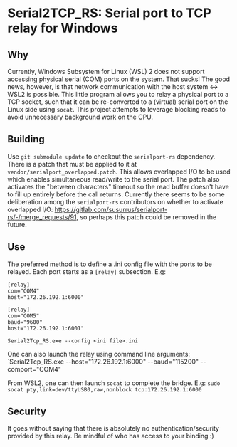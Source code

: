 # Serial2TCP_RS: Serial port to TCP relay for Windows

## Why
Currently, Windows Subsystem for Linux (WSL) 2 does not support accessing physical serial (COM) ports on the system. That sucks! The good news, however, is that network communication with the host system <-> WSL2 is possible. This little program allows you to relay a physical port to a TCP socket, such that it can be re-converted to a (virtual) serial port on the Linux side using `socat`. This project attempts to leverage blocking reads to avoid unnecessary background work on the CPU.

## Building
Use `git submodule update` to checkout the `serialport-rs` dependency. There is a patch that must be applied to it at `vendor/serialport_overlapped.patch`. This allows overlapped I/O to be used which enables simultaneous read/write to the serial port. The patch also activates the "between characters" timeout so the read buffer doesn't have to fill up entirely before the call returns. Currently there seems to be some deliberation among the `serialport-rs` contributors on whether to activate overlapped I/O: https://gitlab.com/susurrus/serialport-rs/-/merge_requests/91, so perhaps this patch could be removed in the future.

## Use
The preferred method is to define a .ini config file with the ports to be relayed. Each port starts as a `[relay]` subsection. E.g:
```
[relay]
com="COM4"
host="172.26.192.1:6000"

[relay]
com="COM5"
baud="9600"
host="172.26.192.1:6001"
```
`Serial2Tcp_RS.exe --config <ini file>.ini`

One can also launch the relay using command line arguments:
`Serial2Tcp_RS.exe --host="172.26.192.1:6000" --baud="115200" --comport="COM4"

From WSL2, one can then launch `socat` to complete the bridge. E.g:
`sudo socat pty,link=dev/ttyUSB0,raw,nonblock tcp:172.26.192.1:6000`

## Security
It goes without saying that there is absolutely no authentication/security provided by this relay. Be mindful of who has access to your binding :)
